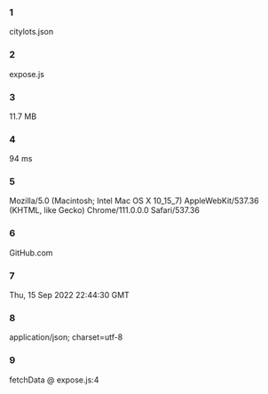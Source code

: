 ### 1
citylots.json
### 2
expose.js
### 3
11.7 MB
### 4
94 ms
### 5
Mozilla/5.0 (Macintosh; Intel Mac OS X 10_15_7) AppleWebKit/537.36 (KHTML, like Gecko) Chrome/111.0.0.0 Safari/537.36
### 6
GitHub.com
### 7 
Thu, 15 Sep 2022 22:44:30 GMT
### 8 
application/json; charset=utf-8
### 9
fetchData @ expose.js:4